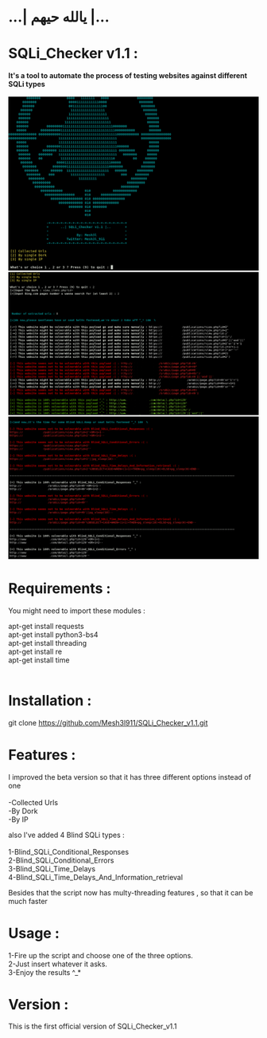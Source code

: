 # ...| يالله حيهم |...

# SQLi_Checker v1.1 :
<b>It's a tool to automate the process of testing websites against different SQLi types</b><br>
<br>
![](pic1.png)  <br>
![](pic2.png) 
![](pic3.png) 
<br>

# Requirements :
You might need to import these modules :<br>

apt-get install requests<br>
apt-get install python3-bs4<br>
apt-get install threading<br>
apt-get install re<br>
apt-get install time<br>
<br>

# Installation :
git clone https://github.com/Mesh3l911/SQLi_Checker_v1.1.git
<br>

# Features :
I improved the beta version so that it has three different options instead of one <br>
<br>
-Collected Urls<br>
-By Dork<br>
-By IP<br>

also I've added 4 Blind SQLi types :<br>
<br>
1-Blind_SQLi_Conditional_Responses<br>
2-Blind_SQLi_Conditional_Errors<br>
3-Blind_SQLi_Time_Delays<br>
4-Blind_SQLi_Time_Delays_And_Information_retrieval<br>

Besides that the script now has multy-threading features , so that it can be much faster <br>

# Usage :

1-Fire up the script and choose one of the three options.<br>
2-Just insert whatever it asks.<br>
3-Enjoy the results ^_*<br>

# Version :

This is the first official version of SQLi_Checker_v1.1

